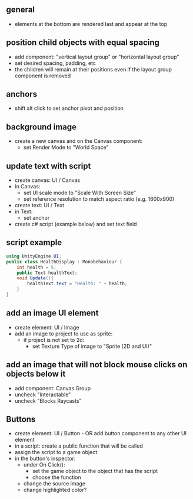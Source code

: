 ## general
- elements at the bottom are rendered last and appear at the top

## position child objects with equal spacing
- add component: "vertical layout group" or "horizontal layout group"
- set desired spacing, padding, etc
- the children will remain at their positions even if the layout group component is removed

## anchors
- shift alt click to set anchor pivot and position

## background image
- create a new canvas and on the Canvas component:
	- set Render Mode to "World Space"

## update text with script
- create canvas: UI / Canvas
- in Canvas:
	- set UI scale mode to "Scale With Screen Size"
	- set reference resolution to match aspect ratio (e.g. 1600x900)
- create text: UI / Text
- in Text:
	- set anchor 
- create c# script (example below) and set text field

## script example
```csharp
using UnityEngine.UI;
public class HealthDisplay : Monobehaviour {
	int health = 5;
	public Text healthText;
	void Update(){
		healthText.text = "Health: " + health;
	}
}
```

## add an image UI element
- create element: UI / Image
- add an image to project to use as sprite:
	- if project is not set to 2d:
		- set Texture Type of image to "Sprite (2D and UI)"

## add an image that will not block mouse clicks on objects below it
- add component: Canvas Group
- uncheck "Interactable"
- uncheck "Blocks Raycasts"

## Buttons
- create element: UI / Button - OR add button component to any other UI element
- in a script: create a public function that will be called
- assign the script to a game object
- in the button's inspector:
	- under On Click():
		- set the game object to the object that has the script
		- choose the function
	- change the source image
	- change highlighted color?
